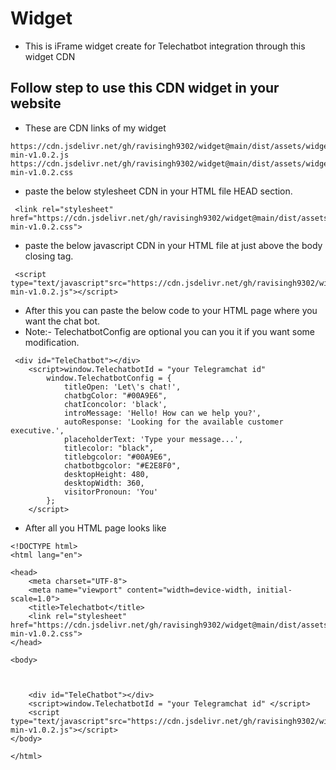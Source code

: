 
# Widget
* This is iFrame widget create for Telechatbot integration through this widget CDN 

## Follow step to use this CDN widget in your website
*  These are  CDN links of my widget
```
https://cdn.jsdelivr.net/gh/ravisingh9302/widget@main/dist/assets/widget-min-v1.0.2.js
https://cdn.jsdelivr.net/gh/ravisingh9302/widget@main/dist/assets/widget-min-v1.0.2.css

```
* paste the below stylesheet CDN in your HTML file HEAD section.
```
 <link rel="stylesheet" href="https://cdn.jsdelivr.net/gh/ravisingh9302/widget@main/dist/assets/widget-min-v1.0.2.css">

```

* paste the below javascript CDN in your HTML file at just above the body closing tag.
```
 <script type="text/javascript"src="https://cdn.jsdelivr.net/gh/ravisingh9302/widget@main/dist/assets/widget-min-v1.0.2.js"></script>
```

* After this you can paste the below code to your HTML page where you want the chat bot.
* Note:- TelechatbotConfig are optional you can you it if you want some modification.
```
 <div id="TeleChatbot"></div>
    <script>window.TelechatbotId = "your Telegramchat id"
        window.TelechatbotConfig = {
            titleOpen: 'Let\'s chat!',
            chatbgColor: "#00A9E6",
            chatIconcolor: 'black',
            introMessage: 'Hello! How can we help you?',
            autoResponse: 'Looking for the available customer executive.',
            placeholderText: 'Type your message...',
            titlecolor: "black",
            titlebgcolor: "#00A9E6",
            chatbotbgcolor: "#E2E8F0",
            desktopHeight: 480,
            desktopWidth: 360,
            visitorPronoun: 'You'
        };
    </script>
```
* After all you HTML page looks like 
```
<!DOCTYPE html>
<html lang="en">

<head>
    <meta charset="UTF-8">
    <meta name="viewport" content="width=device-width, initial-scale=1.0">
    <title>Telechatbot</title>
    <link rel="stylesheet" href="https://cdn.jsdelivr.net/gh/ravisingh9302/widget@main/dist/assets/widget-min-v1.0.2.css">
</head>

<body>



    <div id="TeleChatbot"></div>
    <script>window.TelechatbotId = "your Telegramchat id" </script>
    <script type="text/javascript"src="https://cdn.jsdelivr.net/gh/ravisingh9302/widget@main/dist/assets/widget-min-v1.0.2.js"></script>
</body>

</html>
```


